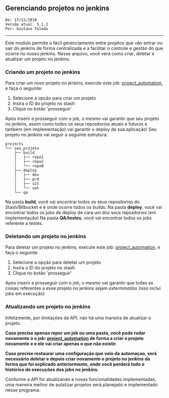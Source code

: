 Gerenciando projetos no jenkins
---
```
De: 17/12/2018
Versão atual: 5.1.2
Por: Gustavo Toledo
```
---

Este modulo permite o fácil gerenciamento entre projetos que vão entrar ou sair do jenkins de forma centralizada e a 
facilitar o controle e gestão do que ocorre no nosso jenkins.
Nesse arquivo, você verá como criar, deletar e atualizar um projeto no jenkins. 

### Criando um projeto no jenkins
Para criar um novo projeto no jenkins, execute este job: [project_automation](https://jenkins-central.pontoslivelo.com.br/blue/organizations/jenkins/automations%2Fproject_automation/activity), e faça o seguinte:
1) Selecione a opção para criar um projeto
2) Insira o ID do projeto no stash
3) Clique no botão 'prosseguir'

Após inserir e prosseguir com o job, o mesmo vai garantir que seu projeto no jenkins, assim como todos os seus 
repositorios atuais e futuros e também (em implementação) vai garantir o deploy da sua aplicação!
Seu projeto no jenkins vai seguir a seguinte estrutura:

``` 
projects
└── seu_projeto
    ├── build
    │   ├── repo1
    │   ├── repo2
    │   └── repoN
    ├── deploy
    │   ├── dev
    │   ├── prd
    │   ├── sit
    │   └── uat
    └── qa
``` 

Na pasta **build**, você vai encontrar todos os seus repositorios do Stash/Bitbucket e é onde ocorre
todos os builds.
Na pasta **deploy**, você vai encontrar todos os jobs de deploy de cara um dos seus repositorios (em implementação)
Na pasta **QA/testes**, você vai encontrar todos os jobs referente a testes.   

### Deletando um projeto no jenkins
Para deletar um projeto no jenkins, execute este job: [project_automation](https://jenkins-central.pontoslivelo.com.br/blue/organizations/jenkins/automations%2Fproject_automation/activity), e faça o seguinte:
1) Selecione a opção para deletar um projeto
2) Insira o ID do projeto no stash
3) Clique no botão 'prosseguir'

Após inserir e prosseguir com o job, o mesmo vai garantir que todas as coisas referentes a esse projeto
no jenkins sejam *exterminados* (isso inclui jobs em execução)
  

### Atualizando um projeto no jenkins  
Infelizmente, por limitações da API, não há uma maneira de atualizar o projeto. 

**Caso precise apenas repor um job ou uma pasta, você pode rodar novamente o o job: [project_automation](https://jenkins-central.pontoslivelo.com.br/blue/organizations/jenkins/automations%2Fproject_automation/activity) de forma a criar o 
projeto novamente e e ele vai criar apenas o que não existir.**  

**Caso precise restaurar uma configuração que veio da automaçao, será necessário deletar e depois criar novamente o projeto 
no jenkins da forma que foi explicado anteriormente, onde você perderá todo o histórico de execuções dos jobs no jenkins.**  

Conforme a API for atualizando e novas funcionalidades implementadas, uma maneira melhor de autalizar projetos será 
planejado e implementado nesse programa. 
